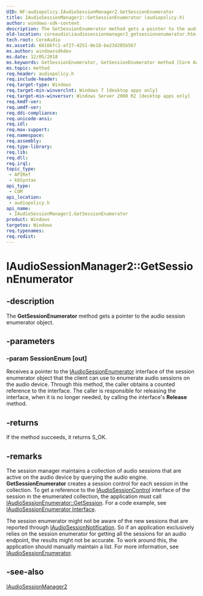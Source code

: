 ```yaml
---
UID: NF:audiopolicy.IAudioSessionManager2.GetSessionEnumerator
title: IAudioSessionManager2::GetSessionEnumerator (audiopolicy.h)
author: windows-sdk-content
description: The GetSessionEnumerator method gets a pointer to the audio session enumerator object.
old-location: coreaudio\iaudiosessionmanager2_getsessionenumerator.htm
tech.root: CoreAudio
ms.assetid: 68166fc1-af27-4251-8e18-be23d205b567
ms.author: windowssdkdev
ms.date: 12/05/2018
ms.keywords: GetSessionEnumerator, GetSessionEnumerator method [Core Audio], GetSessionEnumerator method [Core Audio],IAudioSessionManager2 interface, IAudioSessionManager2 interface [Core Audio],GetSessionEnumerator method, IAudioSessionManager2.GetSessionEnumerator, IAudioSessionManager2::GetSessionEnumerator, audiopolicy/IAudioSessionManager2::GetSessionEnumerator, coreaudio.iaudiosessionmanager2_getsessionenumerator
ms.topic: method
req.header: audiopolicy.h
req.include-header: 
req.target-type: Windows
req.target-min-winverclnt: Windows 7 [desktop apps only]
req.target-min-winversvr: Windows Server 2008 R2 [desktop apps only]
req.kmdf-ver: 
req.umdf-ver: 
req.ddi-compliance: 
req.unicode-ansi: 
req.idl: 
req.max-support: 
req.namespace: 
req.assembly: 
req.type-library: 
req.lib: 
req.dll: 
req.irql: 
topic_type:
 - APIRef
 - kbSyntax
api_type:
 - COM
api_location:
 - audiopolicy.h
api_name:
 - IAudioSessionManager2.GetSessionEnumerator
product: Windows
targetos: Windows
req.typenames: 
req.redist: 
---
```


# IAudioSessionManager2::GetSessionEnumerator


## -description


The <b>GetSessionEnumerator</b> method gets a pointer to the audio session enumerator object.


## -parameters




### -param SessionEnum [out]

Receives a pointer to the <a href="https://msdn.microsoft.com/a7976d13-3391-4747-b83a-cfb9407b34f2">IAudioSessionEnumerator</a> interface of the session enumerator object that the client can use to enumerate audio sessions on the audio device. Through this method, the caller obtains a counted reference to the interface. The caller is responsible for releasing the interface, when it is no longer needed, by calling the interface's <b>Release</b> method. 


## -returns



If the method succeeds, it returns S_OK.




## -remarks



The session manager maintains a collection of audio sessions that are active on the audio device by querying the audio engine.  <b>GetSessionEnumerator</b>  creates a session control for each session in the collection. To get a reference to the <a href="https://msdn.microsoft.com/4446140e-2e61-40ed-b0f9-4c1b90e7c2de">IAudioSessionControl</a> interface of the session in the enumerated collection, the application must call <a href="https://msdn.microsoft.com/1854e7fe-9d5f-42f3-9c4c-f2a27f26ac17">IAudioSessionEnumerator::GetSession</a>. For a code example, see <a href="https://msdn.microsoft.com/a7976d13-3391-4747-b83a-cfb9407b34f2">IAudioSessionEnumerator Interface</a>.

The session enumerator might not be aware of the new sessions that are reported through <a href="https://msdn.microsoft.com/69222168-87d7-4f5a-93b1-6d91263a54bd">IAudioSessionNotification</a>. So if an application exclusively relies on the session enumerator for getting all the sessions for an audio endpoint, the results might not be accurate. To work around this, the application should manually maintain a list. For more information, see <a href="https://msdn.microsoft.com/a7976d13-3391-4747-b83a-cfb9407b34f2">IAudioSessionEnumerator</a>.




## -see-also




<a href="https://msdn.microsoft.com/476dac90-d0c4-499c-973e-33ea55546659">IAudioSessionManager2</a>
 

 

